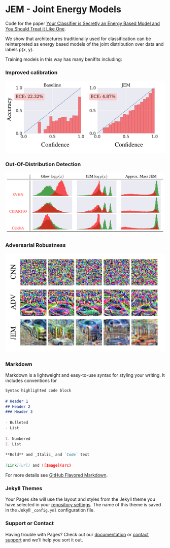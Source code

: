 # JEM - Joint Energy Models

Code for the paper [Your Classifier is Secretly an Energy Based Model and You Should Treat it Like One](https://arxiv.org/abs/1912.03263).

We show that architectures traditionally used for classification can be reinterpreted as energy based models of the joint distribution over data and labels p(x, y). 

Training models in this way has many benifits including:

### Improved calibration
![calibration plots](figs/calib.png)

### Out-Of-Distribution Detection
![calibration plots](figs/ood.png)

### Adversarial Robustness
![calibration plots](figs/distal.png)



### Markdown

Markdown is a lightweight and easy-to-use syntax for styling your writing. It includes conventions for

```markdown
Syntax highlighted code block

# Header 1
## Header 2
### Header 3

- Bulleted
- List

1. Numbered
2. List

**Bold** and _Italic_ and `Code` text

[Link](url) and ![Image](src)
```

For more details see [GitHub Flavored Markdown](https://guides.github.com/features/mastering-markdown/).

### Jekyll Themes

Your Pages site will use the layout and styles from the Jekyll theme you have selected in your [repository settings](https://github.com/wgrathwohl/JEM/settings). The name of this theme is saved in the Jekyll `_config.yml` configuration file.

### Support or Contact

Having trouble with Pages? Check out our [documentation](https://help.github.com/categories/github-pages-basics/) or [contact support](https://github.com/contact) and we’ll help you sort it out.
